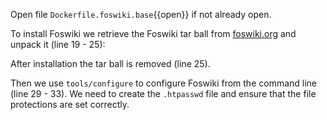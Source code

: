 Open file `Dockerfile.foswiki.base`{{open}} if not already open.

To install Foswiki we retrieve the Foswiki tar ball from [foswiki.org](https://foswiki.org) and unpack it (line 19 - 25):

After installation the tar ball is removed (line 25).

Then we use `tools/configure` to configure Foswiki from the command line (line 29 - 33). We need to create the `.htpasswd` file and ensure that the file protections are set correctly.

